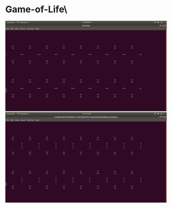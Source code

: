 # Game-of-Life\
![alt text](https://github.com/stebinyohannan/Game-of-Life/blob/master/Screenshot%20from%202020-06-19%2009-59-52.png)
![alt text](https://github.com/stebinyohannan/Game-of-Life/blob/master/Screenshot%20from%202020-06-19%2011-16-03.png)
